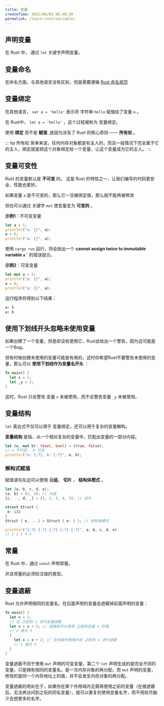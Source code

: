 ```yaml
---
title: 变量
createTime: 2022/06/03 05:40:30
permalink: /learn-rust/variable/
---
```


## 声明变量

在 Rust 中， 通过 `let` 关键字声明变量。

## 变量命名

在命名方面，与其他语言没有区别，但是需要遵循 [Rust 命名规范](https://www.notion.so/d6508ec305c44193b2d36fd0ce5e84bb)

## 变量绑定

在其他语言， `var a = 'hello'` 表示将 字符串 `hello` 赋值给了变量 `a` 。

在 Rust中， `let a = 'hello'` ，这个过程被称为 变量绑定。

使用 **绑定** 而不是 **赋值** ,是因为涉及了 Rust 的核心原则 —— **所有权** 。

::: tip 所有权
简单来说，任何内存对象都是有主人的，而且一般情况下完全属于它的主人，绑定就是把这个对象绑定给一个变量，让这个变量成为它的主人。
:::

## 变量可变性

Rust 的变量默认是 **不可变** 的。 这是 Rust 的特性之一，让我们编写的代码更安全、性能也更好。

如果变量 `a` 是不可变的，那么它一旦被绑定值，那么就不能再被修改

但也可以通过 关键字 `mut` 使变量变为 **可变的** 。

**示例1**：不可变变量

```rust
let a = 5;
println!("a: {}", a);
a = 6;
println!("a: {}", a);
```

使用 `cargo run` 运行，将会抛出一个 **cannot assign twice to immutable variable `a` `** 的错误提示。

**示例2**：可变变量

```rust
let mut a = 5;
println!("a: {}", a);
a = 6;
println!("a: {}", a);
```

运行程序将得到以下结果：

```sh
a: 5
a: 6
```

## 使用下划线开头忽略未使用变量

如果创建了一个变量，但是却没有使用它，Rust会给出一个警告，因为这可能是一个Bug。

但有时候创建未使用的变量可能是有用的，这时你希望Rust不要警告未使用的变量，那么可以 **使用下划线作为变量名开头** ：

```rust
fn main() {
  let x = 1;
  let _y = 2;
}
```

这时，Rust 只会警告 变量 `x` 未被使用，而不会警告变量 `_y` 未被使用。

## 变量结构

`let` 表达式不仅可以用于 变量绑定，还可以用于复杂的变量解构。

**变量结构** 是指，从一个相对复杂的变量中，匹配出变量的一部分内容。

```rust
let (a, mut b): (bool, bool) = (true, false);
// a 不可变， b 可变
println!("a: {:?}, b: {:?}", a, b);
```

### 解构式赋值

赋值语句左边可以使用 **元组**， **切片** ， **结构体模式** 。

```rust
let (a, b, c, d, e);
(a, b) = (1, 2); // 元组
[c, .., d, _] = (1, 2, 3, 4, 5); // 切片

struct Struct {
 e: i32
}
Struct { e, .. } = Struct { e: 5 }; // 结构体模式

println!("{:?} {:?} {:?} {:?} {:?}", a, b, c, d, e)
// 1 2 1 4 5
```

## 常量

在 Rust 中，通过 `const` 声明常量。

并且常量的必须标注值的类型。

## 变量遮蔽

Rust 允许声明相同的变量名，在后面声明的变量会遮蔽掉前面声明的变量：

```rust
fn main() {
  let x = 1;
  // 在 之前的 x 进行变量遮蔽
  let x = x + 2; // 遮蔽前可以使用 之前的变量 x 的值
  // x 值为 3
  {
    let x = x + 2; // 在块级作用域内对 之前的 x 进行遮蔽
    // x 值为 5
  }
}
```

变量遮蔽不同于使用 `mut` 声明的可变变量，第二个 `let` 声明生成的是完全不同的变量，只是拥有相同的变量名，是一次内存对象的再分配，而 `mut` 声明的变量，修改的是同一个内存地址上的值，并不会发生内存对象的再分配。

变量遮蔽的用处在于，如果你在某个作用域内无需再使用之前的变量（在被遮蔽后，无法再访问到之前的同名变量），就可以重复的使用变量名字，而不用绞尽脑汁去想更多的名字。
